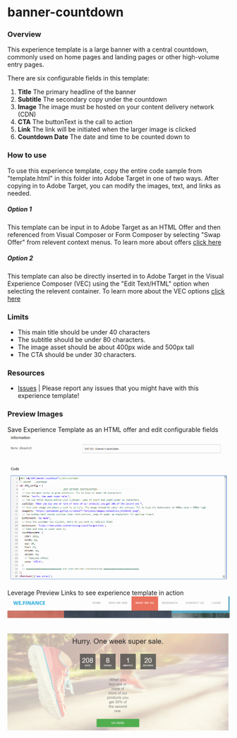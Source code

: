 # banner-countdown

### Overview
This experience template is a large banner with a central countdown, commonly used on home pages and landing pages or other high-volume entry pages. 

There are six configurable fields in this template:
1. **Title** The primary headline of the banner
1. **Subtitle** The secondary copy under the countdown
1. **Image** The image must be hosted on your content delivery network (CDN)
1. **CTA** The buttonText is the call to action
1. **Link**  The link will be initiated when the larger image is clicked
1. **Countdown Date** The date and time to be counted down to 


### How to use
To use this experience template, copy the entire code sample from "template.html" in this folder into Adobe Target in one of two ways. After copying in to Adobe Target, you can modify the images, text, and links as needed.

##### Option 1
This template can be input in to Adobe Target as an HTML Offer and then referenced from Visual Composer or Form Composer by selecting "Swap Offer" from relevent context menus.  To learn more about offers [click here](https://marketing.adobe.com/resources/help/en_US/target/target/c_manage_content.html)

##### Option 2
This template can also be directly inserted in to Adobe Target in the Visual Experience Composer (VEC) using the "Edit Text/HTML" option when selecting the relevent container. To learn more about the VEC options [click here](https://marketing.adobe.com/resources/help/en_US/target/target/r_viztarget_options.html)

### Limits
* This  main title should be under 40 characters
* The subtitle should be under 80 characters.
* The image asset should be about 400px wide and 500px tall
* The CTA should be under 30 characters.

### Resources
* [Issues](https://github.com/Adobe-Marketing-Cloud/target-experience-templates/issues) | Please report any issues that you might have with this experience template! 

### Preview Images
Save Experience Template as an HTML offer and edit configurable fields
![Screenshot 1](https://raw.githubusercontent.com/Adobe-Marketing-Cloud/target-experience-templates/master/banner-countdown/ext03a.png)


Leverage Preview Links to see experience template in action
![Screenshot 2](https://raw.githubusercontent.com/Adobe-Marketing-Cloud/target-experience-templates/master/banner-countdown/ext03b.png)

